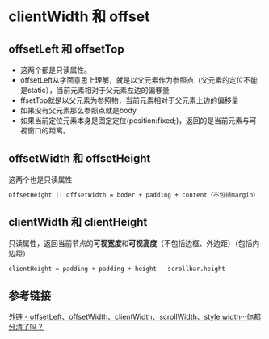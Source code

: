 # clientWidth 和 offset

## offsetLeft 和 offsetTop

- 这两个都是只读属性。
- offsetLeft从字面意思上理解，就是以父元素作为参照点（父元素的定位不能是static），当前元素相对于父元素左边的偏移量
- ffsetTop就是以父元素为参照物，当前元素相对于父元素上边的偏移量
- 如果没有父元素那么参照点就是body
- 如果当前定位元素本身是固定定位(position:fixed;)，返回的是当前元素与可视窗口的距离。

## offsetWidth 和 offsetHeight

这两个也是只读属性

```txt
offsetHeight || offsetWidth = boder + padding + content（不包括margin）
```

## clientWidth 和 clientHeight

只读属性，返回当前节点的**可视宽度**和**可视高度**（不包括边框、外边距）（包括内边距）

```txt
clientHeight = padding + padding + height - scrollbar.height
```

## 参考链接

[外链 - offsetLeft、offsetWidth、clientWidth、scrollWidth、style.width···你都分清了吗？](https://juejin.cn/post/6844904133921619982)